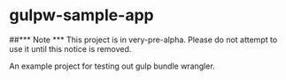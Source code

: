 gulpw-sample-app
================
##*** Note ***
This project is in very-pre-alpha.  Please do not attempt to use it until this notice is removed.

An example project for testing out gulp bundle wrangler.
